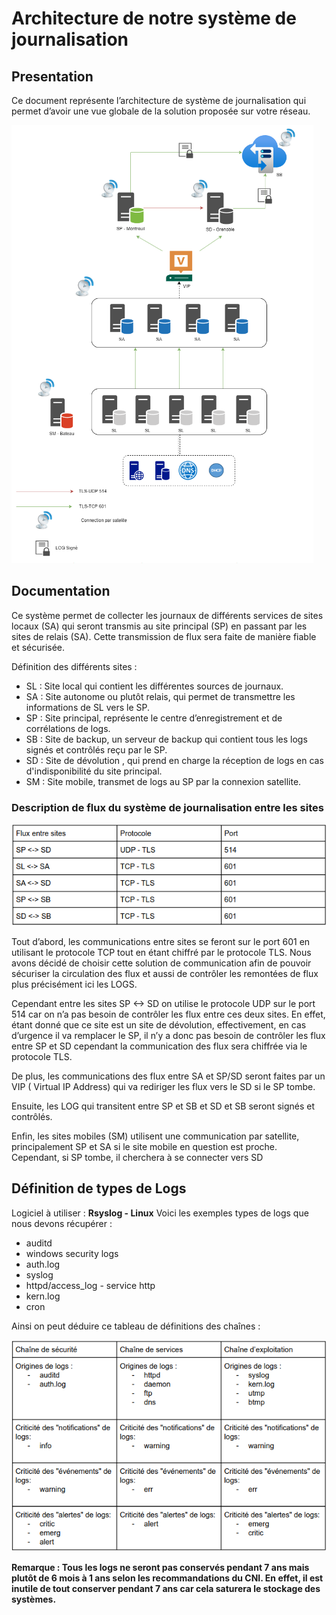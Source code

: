 # **Architecture de notre système de journalisation**

## **Presentation**

Ce document représente l’architecture de système de journalisation qui permet d’avoir une vue globale de la solution proposée sur votre réseau.

![présentation](schéma1.png "Système de journalisation sur le réseau du client")

## **Documentation**

Ce système permet de collecter les journaux de différents services de sites locaux (SA) qui seront transmis au site principal (SP) en passant par les sites de relais (SA). Cette transmission de flux sera faite de manière fiable et sécurisée.

Définition des différents sites :

- SL : Site local qui contient les différentes sources de journaux.
- SA : Site autonome ou plutôt relais, qui permet de transmettre les informations de SL vers le SP.
- SP : Site principal, représente le centre d’enregistrement et de corrélations de logs.
- SB : Site de backup, un serveur de backup qui contient tous les logs signés et contrôlés reçu par le SP.
- SD : Site de dévolution , qui prend en charge la réception de logs en cas d'indisponibilité du site principal.
- SM : Site mobile, transmet de logs au SP par la connexion satellite.

### **Description de flux du système de journalisation entre les sites**

![tableau de flux](tableau.png)

Tout d’abord, les communications entre sites se feront sur le port 601 en utilisant le protocole TCP tout en étant chiffré par le protocole TLS. Nous avons décidé de choisir cette solution de communication afin de pouvoir sécuriser la circulation des flux et aussi de contrôler les remontées de flux plus précisément ici les LOGS.

Cependant entre les sites SP <-> SD on utilise le protocole UDP sur le port 514 car on n’a pas besoin de contrôler les flux entre ces deux sites. En effet, étant donné que ce site est un site de dévolution, effectivement, en cas d’urgence il va remplacer le SP, il n’y a donc pas besoin de contrôler les flux entre SP et SD cependant la communication des flux sera chiffrée via le protocole TLS.

De plus, les communications des flux entre SA et SP/SD seront faites par un VIP ( Virtual IP Address) qui va rediriger les flux vers le SD si le SP tombe.

Ensuite, les LOG qui transitent entre SP et SB et SD et SB seront signés et contrôlés.

Enfin, les sites mobiles (SM) utilisent une communication par satellite, principalement SP et SA si le site mobile en question est proche. Cependant, si SP tombe, il cherchera à se connecter vers SD

## **Définition de types de Logs**

Logiciel à utiliser : **Rsyslog - Linux**
Voici les exemples types de logs que nous devons récupérer :

- auditd
- windows security logs
- auth.log
- syslog
- httpd/access_log - service http
- kern.log
- cron

Ainsi on peut déduire ce tableau de définitions des chaînes :

![tableau de flux](tableau2.png)

**Remarque : Tous les logs ne seront pas conservés pendant 7 ans mais plutôt de 6 mois à 1 ans selon les recommandations du CNI. En effet, il est inutile de tout conserver pendant 7 ans car cela saturera le stockage des systèmes.**
